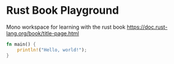 # Rust Book Playground
Mono workspace for learning with the rust book https://doc.rust-lang.org/book/title-page.html

```rs
fn main() {
    println!("Hello, world!");
}
```
